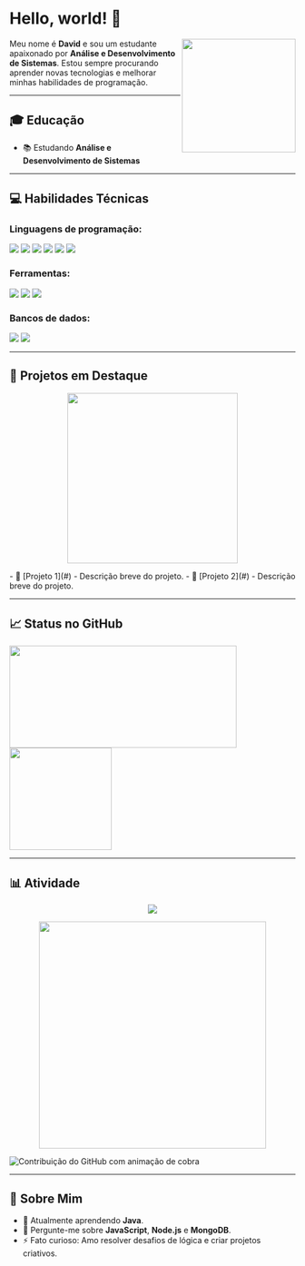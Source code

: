 # Hello, world! 👋

<img align="right" src="https://media.giphy.com/media/v1.Y2lkPTc5MGI3NjExMGpzOXJuenhieGVzMjE0NTA3cjlxOGo0d3RyZ3ZkMzBhcG00Z2YzOSZlcD12MV9naWZzX3NlYXJjaCZjdD1n/KGd6ns7MR1gPCRT52z/giphy.gif" width="200"/>

Meu nome é **David** e sou um estudante apaixonado por **Análise e Desenvolvimento de Sistemas**. Estou sempre procurando aprender novas tecnologias e melhorar minhas habilidades de programação.

---

## 🎓 Educação
- 📚 Estudando **Análise e Desenvolvimento de Sistemas**

---

## 💻 Habilidades Técnicas
### Linguagens de programação:
<div align="left">
  <img src="https://img.shields.io/badge/HTML-e06b12?style=for-the-badge&logo=html5&logoColor=white" />
  <img src="https://img.shields.io/badge/CSS-1283e0?&style=for-the-badge&logo=css3&logoColor=white" />
  <img src="https://img.shields.io/badge/JavaScript-F7DF1E?style=for-the-badge&logo=javascript&logoColor=414141" />
  <img src="https://img.shields.io/badge/Node.js-43853D?style=for-the-badge&logo=node.js&logoColor=white"/>
  <img src="https://img.shields.io/badge/TypeScript-007ACC?style=for-the-badge&logo=typescript&logoColor=white"/>
  <img src="https://img.shields.io/badge/python-3670A0?style=for-the-badge&logo=python&logoColor=ffdd54"/>
</div>

### Ferramentas:
<div align="left">
  <img src="https://img.shields.io/badge/GitHub-100000?style=for-the-badge&logo=github&logoColor=white" />
  <img src="https://img.shields.io/badge/Jenkins-D24939?style=for-the-badge&logo=Jenkins&logoColor=white" />
  <img src="https://img.shields.io/badge/Visual%20Studio%20Code-007ACC?logo=visualstudiocode&logoColor=fff&style=plastic" />
</div>

### Bancos de dados:
<div align="left">
  <img src="https://img.shields.io/badge/MongoDB-4EA94B?style=for-the-badge&logo=mongodb&logoColor=white" />
  <img src="https://img.shields.io/badge/MySQL-005C84?style=for-the-badge&logo=mysql&logoColor=white" />
</div>

---

## 🌟 Projetos em Destaque
<p align="center">
  <img src="https://media.giphy.com/media/26AHONQ79FdWZhAI0/giphy.gif" width="300"/>
</p>
- 🚀 [Projeto 1](#) - Descrição breve do projeto.
- 🌌 [Projeto 2](#) - Descrição breve do projeto.

---

## 📈 Status no GitHub
<a href="https://www.github.com/roge-rdv">
  <img width="400px" height="180em" src="https://github-readme-stats.vercel.app/api?username=roge-rdv&show_icons=true&theme=dark&include_all_commits=true&count_private=true"/><br/>
  <img height="180em" src="https://github-readme-stats.vercel.app/api/top-langs/?username=roge-rdv&layout=compact&langs_count=16&theme=dark"/>
</a>

---

## 📊 Atividade
<p align="center">
  <img src="https://profile-counter.glitch.me/devRogi/count.svg" />
</p>

<p align="center">
  <img src="https://media.giphy.com/media/xT9IgzoKnwFNmISR8I/giphy.gif" width="400"/>
</p>

![Contribuição do GitHub com animação de cobra](https://raw.githubusercontent.com/devjosecarlosteles/devjosecarlosteles/output/github-contribution-grid-snake.svg)

---

## 🎨 Sobre Mim
- 🌱 Atualmente aprendendo **Java**.
- 💬 Pergunte-me sobre **JavaScript**, **Node.js** e **MongoDB**.
- ⚡ Fato curioso: Amo resolver desafios de lógica e criar projetos criativos.

